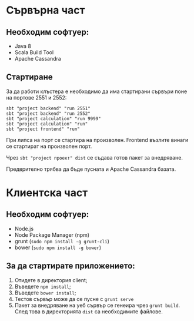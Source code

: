 # Сървърна част

## Необходим софтуер:

- Java 8
- Scala Build Tool
- Apache Cassandra

## Стартиране

За да работи клъстера е необходимо да има стартирани сървъри поне на портове 2551 и 2552:

    sbt "project backend" "run 2551"
    sbt "project backend" "run 2552"
    sbt "project calculation" "run 9999"
    sbt "project calculation" "run"
    sbt "project frontend" "run"

При липса на порт се стартира на произволен. Frontend възлите винаги се стартират на произволен порт. 

Чрез `sbt "project проект" dist` се съдава готов пакет за внедряване.

Предврително трябва да бъде пусната и Apache Cassandra базата.

# Клиентска част

## Необходим софтуер:

- Node.js
- Node Package Manager (npm)
- grunt (`sudo npm install -g grunt-cli`)
- bower (`sudo npm install -g bower`)

## За да стартирате приложението:

1. Отидете в директория client;
2. Въведете `npm install`;
3. Въведете `bower install`;
4. Тестов сървър може да се пусне с `grunt serve`
5. Пакет за внедряване на уеб сървър се генеира чрез `grunt build`. След това в директорията `dist` са необходимите файлове.
